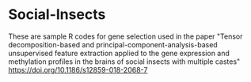 # Social-Insects
These are sample R codes for gene selection used in the paper "Tensor decomposition-based and principal-component-analysis-based unsupervised feature extraction applied to the gene expression and methylation profiles in the brains of social insects with multiple castes" https://doi.org/10.1186/s12859-018-2068-7
